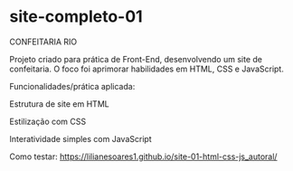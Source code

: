 # site-completo-01

CONFEITARIA RIO

Projeto criado para prática de Front-End, desenvolvendo um site de confeitaria. O foco foi aprimorar habilidades em HTML, CSS e JavaScript.

Funcionalidades/prática aplicada:

Estrutura de site em HTML

Estilização com CSS 

Interatividade simples com JavaScript 

Como testar:
https://lilianesoares1.github.io/site-01-html-css-js_autoral/
